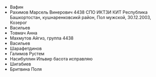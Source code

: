 + Вафин
+ Рахимов Марсель Винерович 4438 СПО ИКТЗИ КИТ Республика Башкортостан, кушнаренковсикй район, Пол мужской, 30.12.2003, Козерог
+ Васильев
+ Товмач Анна
+ Махмутов Айгиз, группа 4438
+ Васильев
+ Шарафетдинов
+ Галимов Рустем
+ Насибуллин Ильвир басота исправляю
+ Шигабиев
+ Бритвина Поля
